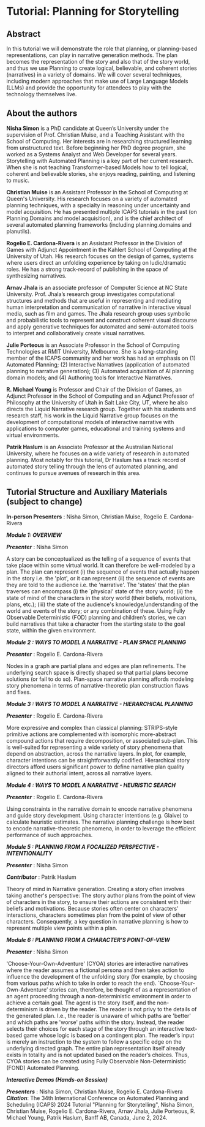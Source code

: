 
# Tutorial: Planning for Storytelling

## Abstract

In this tutorial we will demonstrate the role that planning, or planning-based representations, can play in narrative
generation methods. The plan becomes the representation of the story and also that of the story world, and thus we use
Planning to create logical, believable, and coherent stories (narratives) in a variety of domains. We will cover several
techniques, including modern approaches that make use of Large Language Models (LLMs) and provide the opportunity for
attendees to play with the technology themselves live.


## About the authors

**Nisha Simon** is a PhD candidate at Queen’s University under the supervision of Prof. Christian Muise, and a Teaching
Assistant with the School of Computing. Her interests are in researching structured learning from unstructured
text. Before beginning her PhD degree program, she worked as a Systems Analyst and Web Developer for several years.
Storytelling with Automated Planning is a key part of her current research. When she is not teaching Transformer-based
Models how to tell logical, coherent and believable stories, she enjoys reading, painting, and listening to music.

**Christian Muise** is an Assistant Professor in the School of Computing at Queen's University. His research focuses on
a variety of automated planning techniques, with a specialty in reasoning under uncertainty and model acquisition. He
has presented multiple ICAPS tutorials in the past (on Planning.Domains and model acquisition), and is the chief
architect of several automated planning frameworks (including planning.domains and planutils).

**Rogelio E. Cardona-Rivera** is an Assistant Professor in the Division of Games with Adjunct Appointment in the Kahlert School of Computing at the University of Utah.
His research focuses on the design of games, systems where users direct an unfolding experience by taking on
ludic/dramatic roles. He has a strong track-record of publishing in the space of synthesizing narratives.

**Arnav Jhala** is an associate professor of Computer Science at NC State University. Prof. Jhala’s research group
investigates computational structures and methods that are useful in representing and mediating human interpretation
and communication of narrative in interactive visual media, such as film and games. The Jhala research group uses
symbolic and probabilistic tools to represent and construct coherent visual discourse and apply generative techniques
for automated and semi-automated tools to interpret and collaboratively create visual narratives.

**Julie Porteous** is an Associate Professor in the School of Computing Technologies at RMIT University, Melbourne.
She is a long-standing member of the ICAPS community and her work has had an emphasis on (1) Automated Planning; (2)
Interactive Narratives (application of automated planning to narrative generation); (3) Automated acquisition of AI
planning domain models; and (4) Authoring tools for Interactive Narratives.

**R. Michael Young** is Professor and Chair of the Division of Games, an Adjunct Professor in the School of Computing
and an Adjunct Professor of Philosophy at the University of Utah in Salt Lake City, UT, where he also directs the
Liquid Narrative research group. Together with his students and research staff, his work in the Liquid Narrative group
focuses on the development of computational models of interactive narrative with applications to computer games,
educational and training systems and virtual environments.

**Patrik Haslum** is an Associate Professor at the Australian National University, where he focuses on a wide variety
of research in automated planning. Most notably for this tutorial, Dr Haslum has a track record of automated story
telling through the lens of automated planning, and continues to pursue avenues of research in this area.

## Tutorial Structure and Auxiliary Materials (subject to change)


**In-person Presenters** : Nisha Simon, Christian Muise, Rogelio E. Cardona-Rivera


***Module 1: OVERVIEW***


***Presenter*** : Nisha Simon


A story can be conceptualized as the telling of a sequence of events that take place within some virtual world. It can therefore be well-modeled by a plan. The plan can represent (i) the sequence of events that actually happen in the story i.e. the 'plot', or it can represent (ii) the sequence of events are they are told to the audience i.e. the 'narrative'. The 'states' that the plan traverses can encompass (i) the `physical’ state of the story world; (ii) the state of mind of the characters in the story world (their beliefs, motivations, plans, etc.); (iii) the state of the audience's knowledge/understanding of the world and events of the story; or any combination of these. Using Fully Observable Deterministic (FOD) planning and children’s stories, we can build narratives that take a character from the starting state to the goal state, within the given environment.



***Module 2 : WAYS TO MODEL A NARRATIVE - PLAN SPACE PLANNING***


***Presenter*** : Rogelio E. Cardona-Rivera


Nodes in a graph are partial plans and edges are plan refinements. The underlying search space is directly shaped so that partial plans become solutions (or fail to do so). Plan-space narrative planning affords modeling story phenomena in terms of narrative-theoretic plan construction flaws and fixes.



***Module 3 : WAYS TO MODEL A NARRATIVE - HIERARCHICAL PLANNING***


***Presenter*** : Rogelio E. Cardona-Rivera


More expressive and complex than classical planning: STRIPS-style primitive actions are complemented with isomorphic more-abstract compound actions that require decomposition, or associated sub-plan. This is well-suited for representing a wide variety of story phenomena that depend on abstraction, across the narrative layers. In plot, for example, character intentions can be straightforwardly codified. Hierarchical story directors afford users significant
power to define narrative plan quality aligned to their authorial intent, across all narrative layers.



***Module 4 : WAYS TO MODEL A NARRATIVE - HEURISTIC SEARCH***


***Presenter*** : Rogelio E. Cardona-Rivera


Using constraints in the narrative domain to encode narrative phenomena and guide story development. Using character intentions (e.g. Glaive) to calculate heuristic estimates. The narrative planning challenge is how best to encode narrative-theoretic phenomena, in order to leverage the efficient performance of such approaches.



***Module 5 : PLANNING FROM A FOCALIZED PERSPECTIVE - INTENTIONALITY***


***Presenter*** : Nisha Simon


***Contributor*** : Patrik Haslum


Theory of mind in Narrative generation. Creating a story often involves taking another's perspective: The story author plans from the point of view of characters in the story, to ensure their actions are consistent with their beliefs and motivations. Because stories often center on characters' interactions, characters sometimes plan from the point of view of other characters. Consequently, a key question in narrative planning is how to represent multiple view points within a plan.



***Module 6 : PLANNING FROM A CHARACTER'S POINT-OF-VIEW***


***Presenter*** : Nisha Simon


'Choose-Your-Own-Adventure' (CYOA) stories are interactive narratives where the reader assumes a fictional persona and then takes action to influence the development of the unfolding story (for example, by choosing from various paths which to take in order to reach the end). `Choose-Your-Own-Adventure’ stories can, therefore, be thought of as a representation of an agent proceeding through a non-deterministic environment in order to achieve a certain goal. The agent is the story itself, and the non-determinism is driven by the reader. The reader is not privy to the details of the generated plan. I.e., the reader is unaware of which paths are 'better' and which paths are 'worse' paths within the story. Instead, the reader selects their choices for each stage of the story through an interactive text-based game whose logic is based on a contingent plan. The reader’s input is merely an instruction to the system to follow a specific edge on the underlying directed graph. The entire plan representation itself already exists in totality and is not updated based on the reader’s choices. Thus, CYOA stories can be created using Fully Observable Non-Deterministic (FOND) Automated Planning.



***Interactive Demos (Hands-on Session)***


***Presenters*** : Nisha Simon, Christian Muise, Rogelio E. Cardona-Rivera
***Citation***: The 34th International Conference on Automated Planning and Scheduling (ICAPS) 2024 Tutorial "Planning for Storytelling", Nisha Simon, Christian Muise, Rogelio E. Cardona-Rivera, Arnav Jhala, Julie Porteous, R. Michael Young, Patrik Haslum, Banff AB, Canada, June 2, 2024.
